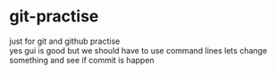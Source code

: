 # git-practise
just for git and github practise
<br>
yes gui is good but we should have to use command lines 
lets change something and see if commit is happen 
